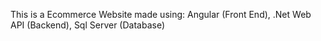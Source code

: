 This is a Ecommerce Website made using: 
Angular (Front End),
.Net Web API (Backend),
Sql Server (Database)

